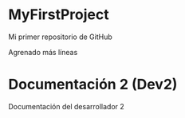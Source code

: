 # MyFirstProject
Mi primer repositorio de GitHub

Agrenado más líneas

# Documentación 2 (Dev2)
Documentación del desarrollador 2